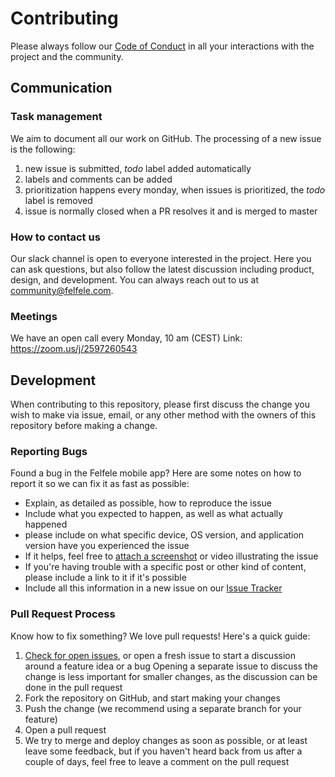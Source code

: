 # Contributing

Please always follow our [Code of Conduct](https://github.com/agazso/postmodern/blob/master/CODE_OF_CONDUCT.md) in all your interactions with the project and the community.

## Communication

### Task management 

We aim to document all our work on GitHub. The processing of a new issue is the following:
1. new issue is submitted, _todo_ label added automatically
2. labels and comments can be added
3. prioritization happens every monday, when issues is prioritized, the _todo_ label is removed
4. issue is normally closed when a PR resolves it and is merged to master

### How to contact us

Our slack channel is open to everyone interested in the project. Here you can ask questions, but also follow the latest discussion including product, design, and development. You can always reach out to us at community@felfele.com.

### Meetings

We have an open call every Monday, 10 am (CEST) 
Link: https://zoom.us/j/2597260543

## Development

When contributing to this repository, please first discuss the change you wish to make via issue,
email, or any other method with the owners of this repository before making a change. 

### Reporting Bugs

Found a bug in the Felfele mobile app? Here are some notes on how to report it so we
can fix it as fast as possible:

- Explain, as detailed as possible, how to reproduce the issue
- Include what you expected to happen, as well as what actually happened
- please include on what specific device, OS version, and application version have you experienced the issue
- If it helps, feel free to [attach a
  screenshot](https://github.com/blog/1347-issue-attachments) or video
  illustrating the issue
- If you're having trouble with a specific post or other kind of content, please include a link to it if it's possible
- Include all this information in a new issue on our [Issue Tracker](https://github.com/agazso/postmodern/issues)

### Pull Request Process

Know how to fix something? We love pull requests! Here's a quick guide:

1. [Check for open issues](https://github.com/travis-ci/travis-ci/issues), or
   open a fresh issue to start a discussion around a feature idea or a bug
   Opening a separate issue to discuss the change is less important for smaller
   changes, as the discussion can be done in the pull request
2. Fork the repository on GitHub, and start making your changes
3. Push the change (we recommend using a separate branch for your feature)
4. Open a pull request
5. We try to merge and deploy changes as soon as possible, or at least leave
   some feedback, but if you haven't heard back from us after a couple of days,
   feel free to leave a comment on the pull request
